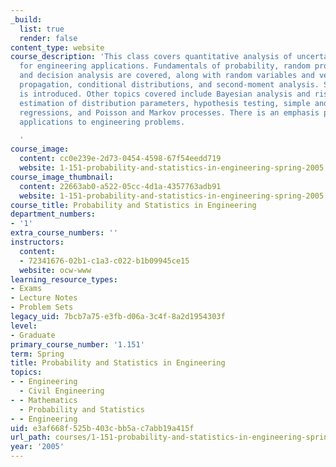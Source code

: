 ```yaml
---
_build:
  list: true
  render: false
content_type: website
course_description: 'This class covers quantitative analysis of uncertainty and risk
  for engineering applications. Fundamentals of probability, random processes, statistics,
  and decision analysis are covered, along with random variables and vectors, uncertainty
  propagation, conditional distributions, and second-moment analysis. System reliability
  is introduced. Other topics covered include Bayesian analysis and risk-based decision,
  estimation of distribution parameters, hypothesis testing, simple and multiple linear
  regressions, and Poisson and Markov processes. There is an emphasis placed on real-world
  applications to engineering problems.

  '
course_image:
  content: cc0e239e-2d73-0454-4598-67f54eedd719
  website: 1-151-probability-and-statistics-in-engineering-spring-2005
course_image_thumbnail:
  content: 22663ab0-a522-05cc-4d1a-4357763adb91
  website: 1-151-probability-and-statistics-in-engineering-spring-2005
course_title: Probability and Statistics in Engineering
department_numbers:
- '1'
extra_course_numbers: ''
instructors:
  content:
  - 72341676-02b1-c1a3-c022-b1b09945ce15
  website: ocw-www
learning_resource_types:
- Exams
- Lecture Notes
- Problem Sets
legacy_uid: 7bcb7a75-e3fb-d06a-3c4f-8a2d1954303f
level:
- Graduate
primary_course_number: '1.151'
term: Spring
title: Probability and Statistics in Engineering
topics:
- - Engineering
  - Civil Engineering
- - Mathematics
  - Probability and Statistics
- - Engineering
uid: e3af668f-525b-403c-bb5a-c7abb19a415f
url_path: courses/1-151-probability-and-statistics-in-engineering-spring-2005
year: '2005'
---
```

